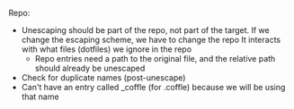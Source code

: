 Repo:
  * Unescaping should be part of the repo, not part of the target.
    If we change the escaping scheme, we have to change the repo
    It interacts with what files (dotfiles) we ignore in the repo
    * Repo entries need a path to the original file, and the relative path
      should already be unescaped
  * Check for duplicate names (post-unescape)
  * Can't have an entry called _coffle (for .coffle) because we will be
    using that name
